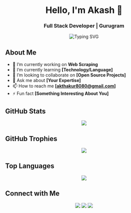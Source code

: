 <!-- Header -->
<h1 align="center">Hello, I'm Akash 👋</h1>
<h3 align="center">Full Stack Developer | Gurugram </h3>

<!-- Typing SVG Animation -->
<p align="center">
  <img src="https://readme-typing-svg.herokuapp.com?color=4CAF50&lines=Full+Stack+Developer;Always+Learning+New+Things;Open+to+Collaboration" alt="Typing SVG">
</p>

<!-- About Section -->
## About Me
- 🔭 I’m currently working on **Web Scraping**
- 🌱 I’m currently learning **[Technology/Language]**
- 👯 I’m looking to collaborate on **[Open Source Projects]**
- 💬 Ask me about **[Your Expertise]**
- 📫 How to reach me **[akthakur8080@gmail.com]**
- ⚡ Fun fact **[Something Interesting About You]**

<!-- GitHub Stats -->
## GitHub Stats
<p align="center">
  <img src="https://github-readme-stats.vercel.app/api?username=[Your GitHub Username]&show_icons=true&theme=radical">
</p>

<!-- GitHub Trophies -->
## GitHub Trophies
<p align="center">
  <img src="https://github-profile-trophy.vercel.app/?username=[Your GitHub Username]&theme=radical">
</p>

<!-- Top Languages -->
## Top Languages
<p align="center">
  <img src="https://github-readme-stats.vercel.app/api/top-langs/?username=[Your GitHub Username]&layout=compact&theme=radical">
</p>

<!-- Connect with Me -->
## Connect with Me
<p align="center">
  <a href="[Your LinkedIn URL]"><img src="https://img.shields.io/badge/-LinkedIn-0077B5?style=for-the-badge&logo=linkedin&logoColor=white"></a>
  <a href="[Your Twitter URL]"><img src="https://img.shields.io/badge/-Twitter-1DA1F2?style=for-the-badge&logo=twitter&logoColor=white"></a>
  <a href="[Your Portfolio URL]"><img src="https://img.shields.io/badge/-Portfolio-000000?style=for-the-badge&logo=react&logoColor=white"></a>
</p>
